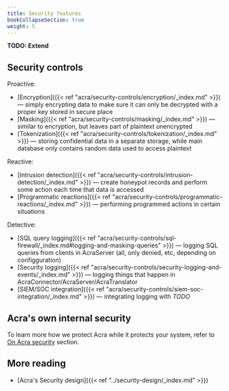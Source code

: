 ```yaml
---
title: Security features
bookCollapseSection: true
weight: 5
---
```


**TODO: Extend**

## Security controls

Proactive:
* [Encryption]({{< ref "acra/security-controls/encryption/_index.md" >}}) —
  simply encrypting data to make sure it can only be decrypted with a proper key stored in secure place
* [Masking]({{< ref "acra/security-controls/masking/_index.md" >}}) —
  similar to encryption, but leaves part of plaintext unencrypted
* [Tokenization]({{< ref "acra/security-controls/tokenization/_index.md" >}}) —
  storing confidential data in a separate storage, while main database only contains random data used to access plaintext

Reactive:
* [Intrusion detection]({{< ref "acra/security-controls/intrusion-detection/_index.md" >}}) —
  create honeypot records and perform some action each time that data is accessed
* [Programmatic reactions]({{< ref "acra/security-controls/programmatic-reactions/_index.md" >}}) —
  performing programmed actions in certain situations

Detective:
* [SQL query logging]({{< ref "acra/security-controls/sql-firewall/_index.md#logging-and-masking-queries" >}}) —
  logging SQL queries from clients in AcraServer (all, only denied, etc, depending on configguration)
* [Security logging]({{< ref "acra/security-controls/security-logging-and-events/_index.md" >}}) —
  logging things that happen in AcraConnector/AcraServer/AcraTranslator
* [SIEM/SOC integration]({{< ref "acra/security-controls/siem-soc-integration/_index.md" >}}) —
  integrating logging with _TODO_

## Acra's own internal security

To learn more how we protect Acra while it protects your system, refer to [On Acra security](/acra/on-acra-security/) section.


## More reading

* [Acra's Security design]({{< ref "../security-design/_index.md" >}})

